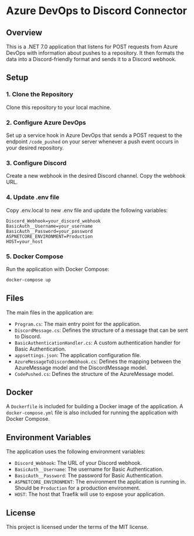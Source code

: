 # Azure DevOps to Discord Connector

## Overview

This is a .NET 7.0 application that listens for POST requests from Azure DevOps with information about pushes to a repository. It then formats the data into a Discord-friendly format and sends it to a Discord webhook. 

## Setup

### 1. Clone the Repository

Clone this repository to your local machine.

### 2. Configure Azure DevOps

Set up a service hook in Azure DevOps that sends a POST request to the endpoint `/code_pushed` on your server whenever a push event occurs in your desired repository.

### 3. Configure Discord

Create a new webhook in the desired Discord channel. Copy the webhook URL.

### 4. Update .env file

Copy .env.local to new .env file and update the following variables:

```env
Discord_Webhook=your_discord_webhook
BasicAuth__Username=your_username
BasicAuth__Password=your_password
ASPNETCORE_ENVIRONMENT=Production
HOST=your_host
```

### 5. Docker Compose

Run the application with Docker Compose:

```bash
docker-compose up
```

## Files

The main files in the application are:

- `Program.cs`: The main entry point for the application.
- `DiscordMessage.cs`: Defines the structure of a message that can be sent to Discord.
- `BasicAuthenticationHandler.cs`: A custom authentication handler for Basic Authentication.
- `appsettings.json`: The application configuration file.
- `AzureMessageToDiscordWebhook.cs`: Defines the mapping between the AzureMessage model and the DiscordMessage model.
- `CodePushed.cs`: Defines the structure of the AzureMessage model.

## Docker

A `Dockerfile` is included for building a Docker image of the application. A `docker-compose.yml` file is also included for running the application with Docker Compose.

## Environment Variables

The application uses the following environment variables:

- `Discord_Webhook`: The URL of your Discord webhook.
- `BasicAuth__Username`: The username for Basic Authentication.
- `BasicAuth__Password`: The password for Basic Authentication.
- `ASPNETCORE_ENVIRONMENT`: The environment the application is running in. Should be `Production` for a production environment.
- `HOST`: The host that Traefik will use to expose your application.

## License

This project is licensed under the terms of the MIT license.